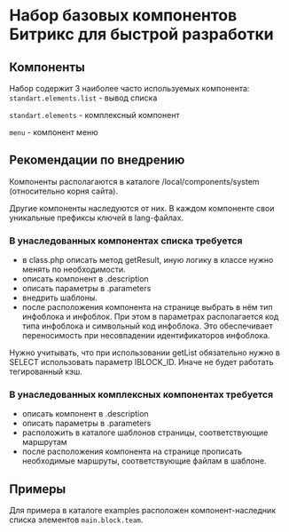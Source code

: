 # Набор базовых компонентов Битрикс для быстрой разработки

## Компоненты
Набор содержит 3 наиболее часто используемых компонента: 
`standart.elements.list` - вывод списка

`standart.elements` - комплексный компонент

`menu` - компонент меню

## Рекомендации по внедрению
Компоненты располагаются в каталоге /local/components/system (относительно корня сайта).

Другие компоненты наследуются от них. В каждом компоненте свои уникальные префиксы ключей в lang-файлах. 

### В унаследованных компонентах списка требуется
- в class.php описать метод getResult, иную логику в классе нужно менять по необходимости.
- описать компонент в .description
- описать параметры в .parameters
- внедрить шаблоны.
- после расположения компонента на странице выбрать в нём тип инфоблока и инфоблок. 
При этом в параметрах располагается код типа инфоблока и символьный код инфоблока. 
Это обеспечивает переносимость при несовпадении идентификаторов инфоблока.

Нужно учитывать, что при использовании getList обязательно нужно в SELECT использовать параметр IBLOCK_ID.
Иначе не будет работать тегированный кэш.

### В унаследованных комплексных компонентах требуется
- описать компонент в .description
- описать параметры в .parameters
- расположить в каталоге шаблонов страницы, соответствующие маршрутам
- после расположения компонента на странице прописать необходимые маршруты, соответствующие файлам в шаблоне.

## Примеры
Для примера в каталоге examples расположен компонент-наследник списка элементов `main.block.team`.

